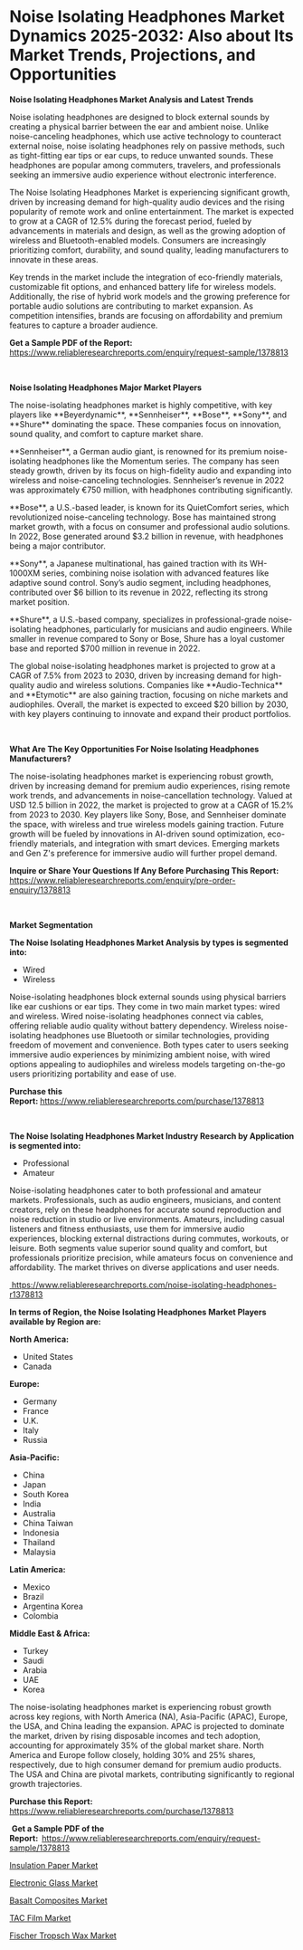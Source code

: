 <p><h1>Noise Isolating Headphones Market Dynamics 2025-2032: Also about Its Market Trends, Projections, and Opportunities</h1></p><p><strong>Noise Isolating Headphones Market Analysis and Latest Trends</strong></p>
<p><p>Noise isolating headphones are designed to block external sounds by creating a physical barrier between the ear and ambient noise. Unlike noise-canceling headphones, which use active technology to counteract external noise, noise isolating headphones rely on passive methods, such as tight-fitting ear tips or ear cups, to reduce unwanted sounds. These headphones are popular among commuters, travelers, and professionals seeking an immersive audio experience without electronic interference.</p><p>The Noise Isolating Headphones Market is experiencing significant growth, driven by increasing demand for high-quality audio devices and the rising popularity of remote work and online entertainment. The market is expected to grow at a CAGR of 12.5% during the forecast period, fueled by advancements in materials and design, as well as the growing adoption of wireless and Bluetooth-enabled models. Consumers are increasingly prioritizing comfort, durability, and sound quality, leading manufacturers to innovate in these areas.</p><p>Key trends in the market include the integration of eco-friendly materials, customizable fit options, and enhanced battery life for wireless models. Additionally, the rise of hybrid work models and the growing preference for portable audio solutions are contributing to market expansion. As competition intensifies, brands are focusing on affordability and premium features to capture a broader audience.</p></p>
<p><strong>Get a Sample PDF of the Report:&nbsp;</strong> <a href="https://www.reliableresearchreports.com/enquiry/request-sample/1378813?utm_campaign=38&utm_medium=2&utm_source=Github&utm_content=ia&utm_term=25012025&utm_id=noise-isolating-headphones">https://www.reliableresearchreports.com/enquiry/request-sample/1378813</a></p>
<p>&nbsp;</p>
<p><strong>Noise Isolating Headphones Major Market Players</strong></p>
<p><p>The noise-isolating headphones market is highly competitive, with key players like **Beyerdynamic**, **Sennheiser**, **Bose**, **Sony**, and **Shure** dominating the space. These companies focus on innovation, sound quality, and comfort to capture market share.</p><p>**Sennheiser**, a German audio giant, is renowned for its premium noise-isolating headphones like the Momentum series. The company has seen steady growth, driven by its focus on high-fidelity audio and expanding into wireless and noise-canceling technologies. Sennheiser’s revenue in 2022 was approximately €750 million, with headphones contributing significantly.</p><p>**Bose**, a U.S.-based leader, is known for its QuietComfort series, which revolutionized noise-canceling technology. Bose has maintained strong market growth, with a focus on consumer and professional audio solutions. In 2022, Bose generated around $3.2 billion in revenue, with headphones being a major contributor.</p><p>**Sony**, a Japanese multinational, has gained traction with its WH-1000XM series, combining noise isolation with advanced features like adaptive sound control. Sony’s audio segment, including headphones, contributed over $6 billion to its revenue in 2022, reflecting its strong market position.</p><p>**Shure**, a U.S.-based company, specializes in professional-grade noise-isolating headphones, particularly for musicians and audio engineers. While smaller in revenue compared to Sony or Bose, Shure has a loyal customer base and reported $700 million in revenue in 2022.</p><p>The global noise-isolating headphones market is projected to grow at a CAGR of 7.5% from 2023 to 2030, driven by increasing demand for high-quality audio and wireless solutions. Companies like **Audio-Technica** and **Etymotic** are also gaining traction, focusing on niche markets and audiophiles. Overall, the market is expected to exceed $20 billion by 2030, with key players continuing to innovate and expand their product portfolios.</p></p>
<p>&nbsp;</p>
<p><strong>What Are The Key Opportunities For Noise Isolating Headphones Manufacturers?</strong></p>
<p><p>The noise-isolating headphones market is experiencing robust growth, driven by increasing demand for premium audio experiences, rising remote work trends, and advancements in noise-cancellation technology. Valued at USD 12.5 billion in 2022, the market is projected to grow at a CAGR of 15.2% from 2023 to 2030. Key players like Sony, Bose, and Sennheiser dominate the space, with wireless and true wireless models gaining traction. Future growth will be fueled by innovations in AI-driven sound optimization, eco-friendly materials, and integration with smart devices. Emerging markets and Gen Z's preference for immersive audio will further propel demand.</p></p>
<p><strong>Inquire or Share Your Questions If Any Before Purchasing This Report:</strong> <a href="https://www.reliableresearchreports.com/enquiry/pre-order-enquiry/1378813?utm_campaign=38&utm_medium=2&utm_source=Github&utm_content=ia&utm_term=25012025&utm_id=noise-isolating-headphones">https://www.reliableresearchreports.com/enquiry/pre-order-enquiry/1378813</a></p>
<p>&nbsp;</p>
<p><strong>Market Segmentation</strong></p>
<p><strong>The Noise Isolating Headphones Market Analysis by types is segmented into:</strong></p>
<p><ul><li>Wired</li><li>Wireless</li></ul></p>
<p><p>Noise-isolating headphones block external sounds using physical barriers like ear cushions or ear tips. They come in two main market types: wired and wireless. Wired noise-isolating headphones connect via cables, offering reliable audio quality without battery dependency. Wireless noise-isolating headphones use Bluetooth or similar technologies, providing freedom of movement and convenience. Both types cater to users seeking immersive audio experiences by minimizing ambient noise, with wired options appealing to audiophiles and wireless models targeting on-the-go users prioritizing portability and ease of use.</p></p>
<p><strong>Purchase this Report:&nbsp;</strong><a href="https://www.reliableresearchreports.com/purchase/1378813?utm_campaign=38&utm_medium=2&utm_source=Github&utm_content=ia&utm_term=25012025&utm_id=noise-isolating-headphones">https://www.reliableresearchreports.com/purchase/1378813</a></p>
<p>&nbsp;</p>
<p><strong>The Noise Isolating Headphones Market Industry Research by Application is segmented into:</strong></p>
<p><ul><li>Professional</li><li>Amateur</li></ul></p>
<p><p>Noise-isolating headphones cater to both professional and amateur markets. Professionals, such as audio engineers, musicians, and content creators, rely on these headphones for accurate sound reproduction and noise reduction in studio or live environments. Amateurs, including casual listeners and fitness enthusiasts, use them for immersive audio experiences, blocking external distractions during commutes, workouts, or leisure. Both segments value superior sound quality and comfort, but professionals prioritize precision, while amateurs focus on convenience and affordability. The market thrives on diverse applications and user needs.</p></p>
<p><a href="https://www.reliableresearchreports.com/noise-isolating-headphones-r1378813?utm_campaign=38&utm_medium=2&utm_source=Github&utm_content=ia&utm_term=25012025&utm_id=noise-isolating-headphones">&nbsp;https://www.reliableresearchreports.com/noise-isolating-headphones-r1378813</a></p>
<p><strong>In terms of Region, the Noise Isolating Headphones Market Players available by Region are:</strong></p>
<p>
    <p> <strong> North America: </strong>
        <ul>
            <li>United States</li>
            <li>Canada</li>
        </ul>
        </p> 
    <p> <strong> Europe: </strong>
        <ul>
            <li>Germany</li>
            <li>France</li>
            <li>U.K.</li>
            <li>Italy</li>
            <li>Russia</li>
        </ul>
        </p> 
    <p> <strong> Asia-Pacific: </strong>
        <ul>
            <li>China</li>
            <li>Japan</li>
            <li>South Korea</li>
            <li>India</li>
            <li>Australia</li>
            <li>China Taiwan</li>
            <li>Indonesia</li>
            <li>Thailand</li>
            <li>Malaysia</li>
        </ul>
        </p> 
    <p> <strong> Latin America: </strong>
        <ul>
            <li>Mexico</li>
            <li>Brazil</li>
            <li>Argentina Korea</li>
            <li>Colombia</li>
        </ul>
        </p> 
    <p> <strong> Middle East & Africa: </strong>
        <ul>
            <li>Turkey</li>
            <li>Saudi</li>
            <li>Arabia</li>
            <li>UAE</li>
            <li>Korea</li>
        </ul>
    </p>
    </p>
<p><p>The noise-isolating headphones market is experiencing robust growth across key regions, with North America (NA), Asia-Pacific (APAC), Europe, the USA, and China leading the expansion. APAC is projected to dominate the market, driven by rising disposable incomes and tech adoption, accounting for approximately 35% of the global market share. North America and Europe follow closely, holding 30% and 25% shares, respectively, due to high consumer demand for premium audio products. The USA and China are pivotal markets, contributing significantly to regional growth trajectories.</p></p>
<p><strong>Purchase this Report: </strong><a href="https://www.reliableresearchreports.com/purchase/1378813?utm_campaign=38&utm_medium=2&utm_source=Github&utm_content=ia&utm_term=25012025&utm_id=noise-isolating-headphones">https://www.reliableresearchreports.com/purchase/1378813</a></p>
<p>&nbsp;<strong>Get a Sample PDF of the Report:&nbsp;&nbsp;</strong><a href="https://www.reliableresearchreports.com/enquiry/request-sample/1378813?utm_campaign=38&utm_medium=2&utm_source=Github&utm_content=ia&utm_term=25012025&utm_id=noise-isolating-headphones">https://www.reliableresearchreports.com/enquiry/request-sample/1378813</a></p>
<p><strong></strong></p>
<p><p><a href="https://github.com/akaalahk/Market-Research-Report-List-1/blob/main/insulation-paper-market.md?utm_campaign=38&utm_medium=2&utm_source=Github&utm_content=ia&utm_term=25012025&utm_id=noise-isolating-headphones">Insulation Paper Market</a></p><p><a href="https://github.com/jawelling7979/Market-Research-Report-List-1/blob/main/electronic-glass-market.md?utm_campaign=38&utm_medium=2&utm_source=Github&utm_content=ia&utm_term=25012025&utm_id=noise-isolating-headphones">Electronic Glass Market</a></p><p><a href="https://github.com/biomochaben4/Market-Research-Report-List-1/blob/main/basalt-composites-market.md?utm_campaign=38&utm_medium=2&utm_source=Github&utm_content=ia&utm_term=25012025&utm_id=noise-isolating-headphones">Basalt Composites Market</a></p><p><a href="https://github.com/agdonthisa/Market-Research-Report-List-1/blob/main/tac-film-market.md?utm_campaign=38&utm_medium=2&utm_source=Github&utm_content=ia&utm_term=25012025&utm_id=noise-isolating-headphones">TAC Film Market</a></p><p><a href="https://github.com/hartsockdonnette82/Market-Research-Report-List-1/blob/main/fischer-tropsch-wax-market.md?utm_campaign=38&utm_medium=2&utm_source=Github&utm_content=ia&utm_term=25012025&utm_id=noise-isolating-headphones">Fischer Tropsch Wax Market</a></p></p>